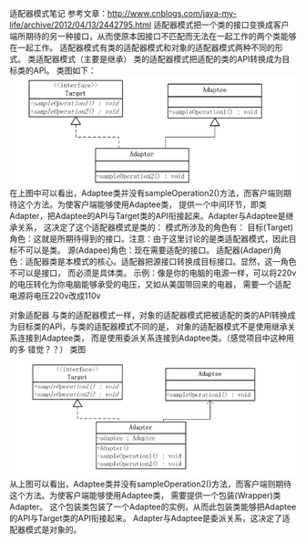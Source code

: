 适配器模式笔记
参考文章：http://www.cnblogs.com/java-my-life/archive/2012/04/13/2442795.html
适配器模式把一个类的接口变换成客户端所期待的另一种接口，从而使原本因接口不匹配而无法在一起工作的两个类能够在一起工作。
适配器模式有类的适配器模式和对象的适配器模式两种不同的形式。
类适配器模式（主要是继承）
  类的适配器模式把适配的类的API转换成为目标类的API。
类图如下：
   ![Image text](https://github.com/zhouzhaohui10001/designPattern/raw/master/images/classAdapter.png)
在上图中可以看出，Adaptee类并没有sampleOperation2()方法，而客户端则期待这个方法。为使客户端能够使用Adaptee类，
提供一个中间环节，即类Adapter，把Adaptee的API与Target类的API衔接起来。Adapter与Adaptee是继承关系，
这决定了这个适配器模式是类的：
模式所涉及的角色有：
       目标(Target)角色：这就是所期待得到的接口。注意：由于这里讨论的是类适配器模式，因此目标不可以是类。
       源(Adapee)角色：现在需要适配的接口。
       适配器(Adaper)角色：适配器类是本模式的核心。适配器把源接口转换成目标接口。显然，这一角色不可以是接口，
       而必须是具体类。
示例：像是你的电脑的电源一样，可以将220v的电压转化为你电脑能够承受的电压，又如从美国带回来的电器，
需要一个适配电源将电压220v改成110v

对象适配器
  与类的适配器模式一样，对象的适配器模式把被适配的类的API转换成为目标类的API，与类的适配器模式不同的是，
  对象的适配器模式不是使用继承关系连接到Adaptee类，
  而是使用委派关系连接到Adaptee类。（感觉项目中这种用的多 错觉？？）
类图
    ![Image text](https://github.com/zhouzhaohui10001/designPattern/raw/master/images/objectAdapter.png)
从上图可以看出，Adaptee类并没有sampleOperation2()方法，而客户端则期待这个方法。为使客户端能够使用Adaptee类，
需要提供一个包装(Wrapper)类Adapter。
这个包装类包装了一个Adaptee的实例，从而此包装类能够把Adaptee的API与Target类的API衔接起来。
Adapter与Adaptee是委派关系，这决定了适配器模式是对象的。
